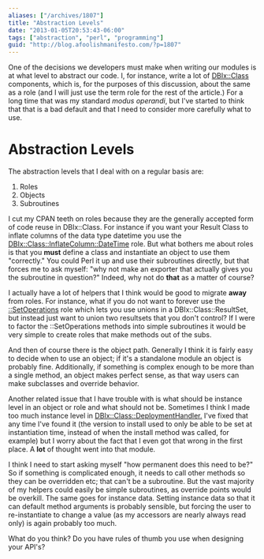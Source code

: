 ```yaml
---
aliases: ["/archives/1807"]
title: "Abstraction Levels"
date: "2013-01-05T20:53:43-06:00"
tags: ["abstraction", "perl", "programming"]
guid: "http://blog.afoolishmanifesto.com/?p=1807"
---
```

One of the decisions we developers must make when writing our modules is at what level to abstract our code. I, for instance, write a lot of [DBIx::Class](http://metacpan.org/module/GETTY/DBIx-Class-0.08204/lib/DBIx/Class.pm) components, which is, for the purposes of this discussion, about the same as a role (and I will just use the term role for the rest of the article.) For a long time that was my standard _modus operandi_, but I've started to think that that is a bad default and that I need to consider more carefully what to use.

# Abstraction Levels

The abstraction levels that I deal with on a regular basis are:

1. Roles
2. Objects
3. Subroutines

I cut my CPAN teeth on roles because they are the generally accepted form of code reuse in DBIx::Class. For instance if you want your Result Class to inflate columns of the data type datetime you use the [DBIx::Class::InflateColumn::DateTime](http://metacpan.org/module/GETTY/DBIx-Class-0.08204/lib/DBIx/Class/InflateColumn/DateTime.pm) role. But what bothers me about roles is that you **must** define a class and instantiate an object to use them "correctly." You could Perl it up and use their subroutines directly, but that forces me to ask myself: "why not make an exporter that actually gives you the subroutine in question?" Indeed, why not do **that** as a matter of course?

I actually have a lot of helpers that I think would be good to migrate **away** from roles. For instance, what if you do not want to forever use the [::SetOperations](http://metacpan.org/module/FREW/DBIx-Class-Helpers-2.016003/lib/DBIx/Class/Helper/ResultSet/SetOperations.pm) role which lets you use unions in a DBIx::Class::ResultSet, but instead just want to union two resultsets that you don't control? If I were to factor the ::SetOperations methods into simple subroutines it would be very simple to create roles that make methods out of the subs.

And then of course there is the object path. Generally I think it is fairly easy to decide when to use an object; if it's a standalone module an object is probably fine. Additionally, if something is complex enough to be more than a single method, an object makes perfect sense, as that way users can make subclasses and override behavior.

Another related issue that I have trouble with is what should be instance level in an object or role and what should not be. Sometimes I think I made too much instance level in [DBIx::Class::DeploymentHandler.](http://metacpan.org/module/FREW/DBIx-Class-DeploymentHandler-0.002203/lib/DBIx/Class/DeploymentHandler.pm) I've fixed that any time I've found it (the version to install used to only be able to be set at instantiation time, instead of when the install method was called, for example) but I worry about the fact that I even got that wrong in the first place. A **lot** of thought went into that module.

I think I need to start asking myself "how permanent does this need to be?" So if something is complicated enough, it needs to call other methods so they can be overridden etc; that can't be a subroutine. But the vast majority of my helpers could easily be simple subroutines, as override points would be overkill. The same goes for instance data. Setting instance data so that it can default method arguments is probably sensible, but forcing the user to re-instantiate to change a value (as my accessors are nearly always read only) is again probably too much.

What do you think? Do you have rules of thumb you use when designing your API's?

